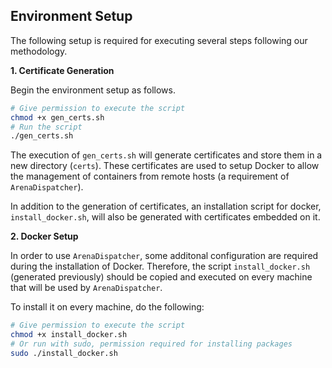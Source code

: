 ## Environment Setup 

The following setup is required for executing several steps following our methodology.

**1. Certificate Generation**

Begin the environment setup as follows.

```sh
# Give permission to execute the script
chmod +x gen_certs.sh 
# Run the script
./gen_certs.sh
```

The execution of `gen_certs.sh` will generate certificates and store them in a new directory (`certs`). These certificates are used to setup Docker to allow the management of containers from remote hosts (a requirement of `ArenaDispatcher`).

In addition to the generation of certificates, an installation script for docker, `install_docker.sh`, will also be generated with certificates embedded on it. 

**2. Docker Setup**

In order to use `ArenaDispatcher`, some additonal configuration are required during the installation of Docker. Therefore, the script `install_docker.sh` (generated previously) should be copied and executed on every machine that will be used by `ArenaDispatcher`.

To install it on every machine, do the following:

```sh
# Give permission to execute the script
chmod +x install_docker.sh
# Or run with sudo, permission required for installing packages
sudo ./install_docker.sh 
```